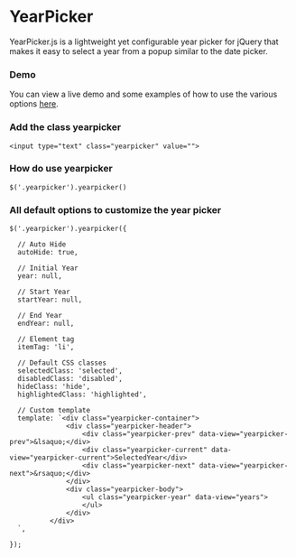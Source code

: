 # YearPicker

YearPicker.js is a lightweight yet configurable year picker for jQuery that makes it easy to select a year from a popup similar to the date picker.

### Demo

You can view a live demo and some examples of how to use the various options [here](https://saravanajd.github.io/YearPicker/).

### Add the class yearpicker
```
<input type="text" class="yearpicker" value="">
```

### How do use yearpicker
```
$('.yearpicker').yearpicker()
```

### All default options to customize the year picker
```
$('.yearpicker').yearpicker({

  // Auto Hide
  autoHide: true,

  // Initial Year
  year: null,

  // Start Year
  startYear: null,

  // End Year
  endYear: null,

  // Element tag
  itemTag: 'li',

  // Default CSS classes
  selectedClass: 'selected',
  disabledClass: 'disabled',
  hideClass: 'hide',
  highlightedClass: 'highlighted',

  // Custom template
  template: `<div class="yearpicker-container">
              <div class="yearpicker-header">
                  <div class="yearpicker-prev" data-view="yearpicker-prev">&lsaquo;</div>
                  <div class="yearpicker-current" data-view="yearpicker-current">SelectedYear</div>
                  <div class="yearpicker-next" data-view="yearpicker-next">&rsaquo;</div>
              </div>
              <div class="yearpicker-body">
                  <ul class="yearpicker-year" data-view="years">
                  </ul>
              </div>
          </div>
  `,
  
});
```
